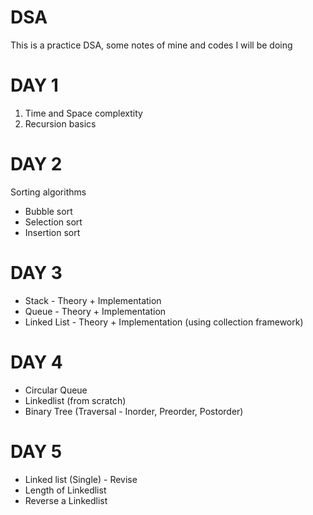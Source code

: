 # DSA
This is a practice DSA, some notes of mine and codes I will be doing

# DAY 1 
1. Time and Space complextity 
2. Recursion basics 

# DAY 2 
Sorting algorithms  
  - Bubble sort 
  - Selection sort 
  - Insertion sort

# DAY 3 
  - Stack - Theory + Implementation 
  - Queue - Theory + Implementation 
  - Linked List - Theory + Implementation (using collection framework)

# DAY 4 
  -  Circular Queue 
  -  Linkedlist (from scratch)
  -  Binary Tree (Traversal - Inorder, Preorder, Postorder)

# DAY 5 
  - Linked list (Single) - Revise 
  - Length of Linkedlist 
  - Reverse a Linkedlist 
  


  
